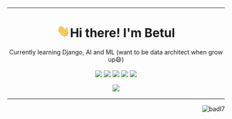 
---

<div class="container">
  
   <h1 align="center"> 
    <img src="https://raw.githubusercontent.com/ABSphreak/ABSphreak/master/gifs/Hi.gif" width="30px">Hi there! I'm Betul </h1></div>
   <p align="center"> Currently learning Django, AI and ML (want to be data architect when grow up😄)<br><br> <a href="https://www.linkedin.com/in/betul-gurbuz-dev/">
    <img src="https://img.shields.io/badge/linkedin-%230077B5.svg?&style=for-the-badge&logo=linkedin&     logoColor=white" height=30></a> 
    <a href="https://www.kaggle.com/badl071">
    <img src="https://img.shields.io/badge/Kaggle-%2312100E.svg?&style=for-the-badge&logo=kaggle&logoColor=white" height=30></a>  
    <a href="https://twitter.com/7Betl">
    <img src="https://img.shields.io/badge/twitter-%231DA1F2.svg?&style=for-the-badge&logo=twitter&logoColor=white" height=30></a>  
    <a href="https://medium.com/@betul.gurbuz.dev">
   <img src="https://img.shields.io/badge/medium-%2312100E.svg?&style=for-the-badge&logo=medium&logoColor=white" height=30></a> 
    <a href="https://discord.com/channels/Ceres#6076">
    <img src="https://img.shields.io/badge/discord-%230077B5.svg?&style=for-the-badge&logo=discord&     logoColor=white" height=30></a>
   <p align=center>
    <a href="https://github.com/anuraghazra/github-readme-stats">
      <img width=325 src="https://github-readme-stats.vercel.app/api/top-langs/?username=badl7&hide=c%23,powershell,Mathematica,Ruby,Objective-C,Objective-C%2b%2b,Cuda&title_color=61dafb&text_color=ffffff&icon_color=61dafb&bg_color=20232a&langs_count=8&layout=compact&border_color=61dafb&hide_border=true" /></a>
   </p>
  
</div>

---

<p align="right"> <img src="https://komarev.com/ghpvc/?username=badl7" alt="badl7" /> </p>

